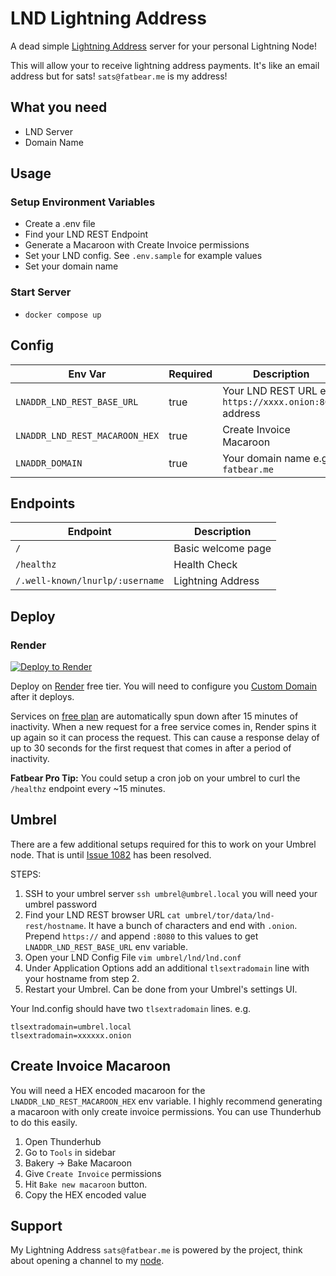# LND Lightning Address

A dead simple [Lightning Address](https://www.lightningaddress.com) server for your personal Lightning Node!

This will allow your to receive lightning address payments. It's like an email address but for sats!
`sats@fatbear.me` is my address!

## What you need

- LND Server
- Domain Name

## Usage

### Setup Environment Variables

- Create a .env file
- Find your LND REST Endpoint
- Generate a Macaroon with Create Invoice permissions
- Set your LND config. See `.env.sample` for example values
- Set your domain name

### Start Server

- `docker compose up`

## Config

| Env Var                        | Required | Description                                              |
| ------------------------------ | -------- | -------------------------------------------------------- |
| `LNADDR_LND_REST_BASE_URL`     | true     | Your LND REST URL e.g. `https://xxxx.onion:8080` address |
| `LNADDR_LND_REST_MACAROON_HEX` | true     | Create Invoice Macaroon                                  |
| `LNADDR_DOMAIN`                | true     | Your domain name e.g. `fatbear.me`                       |

## Endpoints

| Endpoint                        | Description        |
| ------------------------------- | ------------------ |
| `/`                             | Basic welcome page |
| `/healthz`                      | Health Check       |
| `/.well-known/lnurlp/:username` | Lightning Address  |

## Deploy

### Render

[![Deploy to Render](https://render.com/images/deploy-to-render-button.svg)](https://render.com/deploy)

Deploy on [Render](https://render.com/) free tier. You will need to configure you [Custom Domain](https://render.com/docs/custom-domains) after it deploys.

Services on [free plan](https://render.com/docs/free) are automatically spun down after 15 minutes of inactivity. When a new request for a free service comes in, Render spins it up again so it can process the request. This can cause a response delay of up to 30 seconds for the first request that comes in after a period of inactivity.

**Fatbear Pro Tip:** You could setup a cron job on your umbrel to curl the `/healthz` endpoint every ~15 minutes.

## Umbrel

There are a few additional setups required for this to work on your Umbrel node. That is until [Issue 1082](https://github.com/getumbrel/umbrel/issues/1082) has been resolved.

STEPS:

1. SSH to your umbrel server `ssh umbrel@umbrel.local` you will need your umbrel password
2. Find your LND REST browser URL `cat umbrel/tor/data/lnd-rest/hostname`. It have a bunch of characters and end with `.onion`. Prepend `https://` and append `:8080` to this values to get `LNADDR_LND_REST_BASE_URL` env variable.
3. Open your LND Config File `vim umbrel/lnd/lnd.conf`
4. Under Application Options add an additional `tlsextradomain` line with your hostname from step 2.
5. Restart your Umbrel. Can be done from your Umbrel's settings UI.

Your lnd.config should have two `tlsextradomain` lines. e.g.

```
tlsextradomain=umbrel.local
tlsextradomain=xxxxxx.onion
```

## Create Invoice Macaroon

You will need a HEX encoded macaroon for the `LNADDR_LND_REST_MACAROON_HEX` env variable.
I highly recommend generating a macaroon with only create invoice permissions. You can use Thunderhub to do this easily.

1. Open Thunderhub
2. Go to `Tools` in sidebar
3. Bakery -> Bake Macaroon
4. Give `Create Invoice` permissions
5. Hit `Bake new macaroon` button.
6. Copy the HEX encoded value

## Support

My Lightning Address `sats@fatbear.me` is powered by the project, think about opening a channel to my [node](https://amboss.space/node/020593994806de7eb9a8ae63d1687bd43abebdd158ac8fcb426ece6571980e09d8).
